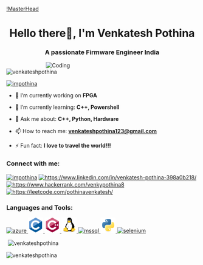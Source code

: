 [!MasterHead]()
<h1 align="center">Hello there👋, I'm Venkatesh Pothina</h1>
<h3 align="center">A passionate Firmware Engineer India</h3>
<img align="right" alt="Coding" width="400" src="https://c.tenor.com/NOYF3f82b_gAAAAC/programmer.gif">

<p align="left"> <img src="https://komarev.com/ghpvc/?username=venkateshpothina&label=Profile%20views&color=0e75b6&style=flat" alt="venkateshpothina" /> </p>

<p align="left"> <a href="https://twitter.com/impothina" target="blank"><img src="https://img.shields.io/twitter/follow/impothina?logo=twitter&style=for-the-badge" alt="impothina" /></a> </p>

- 🔭 I’m currently working on **FPGA**

- 🌱 I’m currently learning:  **C++, Powershell**

- 💬 Ask me about:  **C++, Python, Hardware**

- 📫 How to reach me:  **venkateshpothina123@gmail.com**

- ⚡ Fun fact:  **I love to travel the world!!!**

<h3 align="left">Connect with me:</h3>
<p align="left">
<a href="https://twitter.com/impothina" target="blank"><img align="center" src="https://raw.githubusercontent.com/rahuldkjain/github-profile-readme-generator/master/src/images/icons/Social/twitter.svg" alt="impothina" height="30" width="40" /></a>
<a href="https://linkedin.com/in/https://www.linkedin.com/in/venkatesh-pothina-398a0b218/" target="blank"><img align="center" src="https://raw.githubusercontent.com/rahuldkjain/github-profile-readme-generator/master/src/images/icons/Social/linked-in-alt.svg" alt="https://www.linkedin.com/in/venkatesh-pothina-398a0b218/" height="30" width="40" /></a>
<a href="https://www.hackerrank.com/https://www.hackerrank.com/venkypothina8" target="blank"><img align="center" src="https://raw.githubusercontent.com/rahuldkjain/github-profile-readme-generator/master/src/images/icons/Social/hackerrank.svg" alt="https://www.hackerrank.com/venkypothina8" height="30" width="40" /></a>
<a href="https://www.leetcode.com/https://leetcode.com/pothinavenkatesh/" target="blank"><img align="center" src="https://raw.githubusercontent.com/rahuldkjain/github-profile-readme-generator/master/src/images/icons/Social/leet-code.svg" alt="https://leetcode.com/pothinavenkatesh/" height="30" width="40" /></a>
</p>

<h3 align="left">Languages and Tools:</h3>
<p align="left"> <a href="https://azure.microsoft.com/en-in/" target="_blank" rel="noreferrer"> <img src="https://www.vectorlogo.zone/logos/microsoft_azure/microsoft_azure-icon.svg" alt="azure" width="40" height="40"/> </a> <a href="https://www.cprogramming.com/" target="_blank" rel="noreferrer"> <img src="https://raw.githubusercontent.com/devicons/devicon/master/icons/c/c-original.svg" alt="c" width="40" height="40"/> </a> <a href="https://www.w3schools.com/cpp/" target="_blank" rel="noreferrer"> <img src="https://raw.githubusercontent.com/devicons/devicon/master/icons/cplusplus/cplusplus-original.svg" alt="cplusplus" width="40" height="40"/> </a> <a href="https://www.linux.org/" target="_blank" rel="noreferrer"> <img src="https://raw.githubusercontent.com/devicons/devicon/master/icons/linux/linux-original.svg" alt="linux" width="40" height="40"/> </a> <a href="https://www.microsoft.com/en-us/sql-server" target="_blank" rel="noreferrer"> <img src="https://www.svgrepo.com/show/303229/microsoft-sql-server-logo.svg" alt="mssql" width="40" height="40"/> </a> <a href="https://www.python.org" target="_blank" rel="noreferrer"> <img src="https://raw.githubusercontent.com/devicons/devicon/master/icons/python/python-original.svg" alt="python" width="40" height="40"/> </a> <a href="https://www.selenium.dev" target="_blank" rel="noreferrer"> <img src="https://raw.githubusercontent.com/detain/svg-logos/780f25886640cef088af994181646db2f6b1a3f8/svg/selenium-logo.svg" alt="selenium" width="40" height="40"/> </a> </p>

<p>&nbsp;<img align="center" src="https://github-readme-stats.vercel.app/api?username=venkateshpothina&show_icons=true&locale=en" alt="venkateshpothina" /></p>

<p><img align="center" src="https://github-readme-streak-stats.herokuapp.com/?user=venkateshpothina&" alt="venkateshpothina" /></p>
